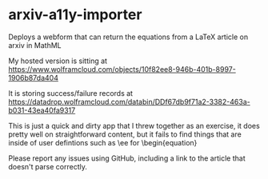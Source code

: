 # arxiv-a11y-importer
Deploys a webform that can return the equations from a LaTeX article on arxiv in MathML

My hosted version is sitting at https://www.wolframcloud.com/objects/10f82ee8-946b-401b-8997-1906b87da404

It is storing success/failure records at
https://datadrop.wolframcloud.com/databin/DDf67db9f71a2-3382-463a-b031-43ea40fa9317

This is just a quick and dirty app that I threw together as an exercise, it does pretty well on straightforward content, but it fails to find things that are inside of user defintions such as \ee for \begin{equation}

Please report any issues using GitHub, including a link to the article that doesn't parse correctly.
